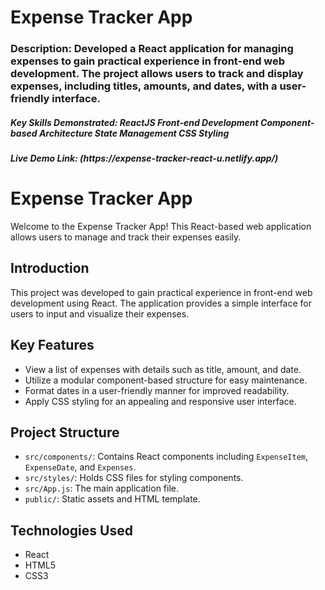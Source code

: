 <h1>Expense Tracker App</h1>
<h3>Description:
Developed a React application for managing expenses to gain practical experience in front-end web development. The project allows users to track and display expenses, including titles, amounts, and dates, with a user-friendly interface.</h3>
<h5>Key Skills Demonstrated:
ReactJS
Front-end Development
Component-based Architecture
State Management
CSS Styling</h5>
<h5>Live Demo Link: (https://expense-tracker-react-u.netlify.app/)</h5>

# Expense Tracker App

Welcome to the Expense Tracker App! This React-based web application allows users to manage and track their expenses easily.

## Introduction

This project was developed to gain practical experience in front-end web development using React. The application provides a simple interface for users to input and visualize their expenses.

## Key Features

- View a list of expenses with details such as title, amount, and date.
- Utilize a modular component-based structure for easy maintenance.
- Format dates in a user-friendly manner for improved readability.
- Apply CSS styling for an appealing and responsive user interface.

## Project Structure

- `src/components/`: Contains React components including `ExpenseItem`, `ExpenseDate`, and `Expenses`.
- `src/styles/`: Holds CSS files for styling components.
- `src/App.js`: The main application file.
- `public/`: Static assets and HTML template.

## Technologies Used

- React
- HTML5
- CSS3
